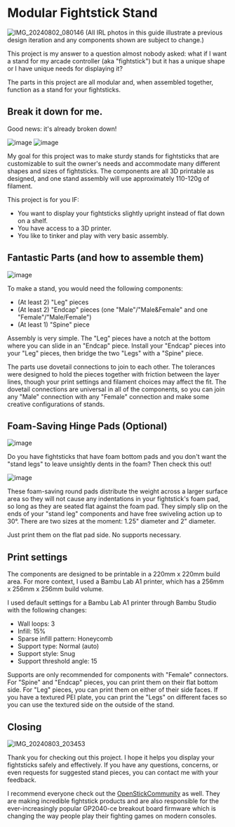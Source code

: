 # Modular Fightstick Stand

![IMG_20240802_080146](https://github.com/user-attachments/assets/94dc203c-bcaf-45b0-b88f-538690d63082)
(All IRL photos in this guide illustrate a previous design iteration and any components shown are subject to change.)

This project is my answer to a question almost nobody asked: what if I want a stand for my arcade controller (aka "fightstick") but it has a unique shape or I have unique needs for displaying it?

The parts in this project are all modular and, when assembled together, function as a stand for your fightsticks.

## Break it down for me.

Good news: it's already broken down! 

![image](https://github.com/user-attachments/assets/e948b657-ef75-46a6-89ee-4e0680f4b3cd)
![image](https://github.com/user-attachments/assets/993c80e2-a790-4bfe-b384-236c9720ab7f)

My goal for this project was to make sturdy stands for fightsticks that are customizable to suit the owner's needs and accommodate many different shapes and sizes of fightsticks. The components are all 3D printable as designed, and one stand assembly will use approximately 110-120g of filament.

This project is for you IF: 

- You want to display your fightsticks slightly upright instead of flat down on a shelf.
- You have access to a 3D printer.
- You like to tinker and play with very basic assembly.

## Fantastic Parts (and how to assemble them)

![image](https://github.com/user-attachments/assets/a86b33c3-d0f2-4048-bab7-5d7ff321ba8e)

To make a stand, you would need the following components: 

- (At least 2) "Leg" pieces
- (At least 2) "Endcap" pieces (one "Male"/"Male&Female" and one "Female"/"Male/Female")
- (At least 1) "Spine" piece

Assembly is very simple. The "Leg" pieces have a notch at the bottom where you can slide in an "Endcap" piece. Install your "Endcap" pieces into your "Leg" pieces, then bridge the two "Legs" with a "Spine" piece. 

The parts use dovetail connections to join to each other. The tolerances were designed to hold the pieces together with friction between the layer lines, though your print settings and filament choices may affect the fit. The dovetail connections are universal in all of the components, so you can join any "Male" connection with any "Female" connection and make some creative configurations of stands.

## Foam-Saving Hinge Pads (Optional)

![image](https://github.com/user-attachments/assets/d0a4c3a3-69fd-48e9-a307-ce329c5d5238)

Do you have fightsticks that have foam bottom pads and you don't want the "stand legs" to leave unsightly dents in the foam? Then check this out!

![image](https://github.com/user-attachments/assets/da57fae8-c7bb-4c71-a004-54759231f8d1)

These foam-saving round pads distribute the weight across a larger surface area so they will not cause any indentations in your fightstick's foam pad, so long as they are seated flat against the foam pad. They simply slip on the ends of your "stand leg" components and have free swiveling action up to 30°. There are two sizes at the moment: 1.25" diameter and 2" diameter. 

Just print them on the flat pad side. No supports necessary.

## Print settings

The components are designed to be printable in a 220mm x 220mm build area. For more context, I used a Bambu Lab A1 printer, which has a 256mm x 256mm x 256mm build volume.

I used default settings for a Bambu Lab A1 printer through Bambu Studio with the following changes: 

- Wall loops: 3
- Infill: 15%
- Sparse infill pattern: Honeycomb
- Support type: Normal (auto)
- Support style: Snug
- Support threshold angle: 15

Supports are only recommended for components with "Female" connectors. For "Spine" and "Endcap" pieces, you can print them on their flat bottom side. For "Leg" pieces, you can print them on either of their side faces. If you have a textured PEI plate, you can print the "Legs" on different faces so you can use the textured side on the outside of the stand.

## Closing

![IMG_20240803_203453](https://github.com/user-attachments/assets/3cbeac4c-ccd4-49fe-bf05-7b1ba0c85d75)

Thank you for checking out this project. I hope it helps you display your fightsticks safely and effectively. If you have any questions, concerns, or even requests for suggested stand pieces, you can contact me with your feedback. 

I recommend everyone check out the [OpenStickCommunity](https://github.com/OpenStickCommunity) as well. They are making incredible fightstick products and are also responsible for the ever-increasingly popular GP2040-ce breakout board firmware which is changing the way people play their fighting games on modern consoles.


